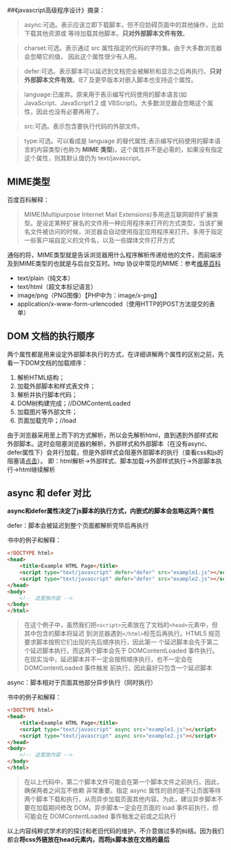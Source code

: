 ##《javascript高级程序设计》摘录：

> async:可选。表示应该立即下载脚本，但不应妨碍页面中的其他操作，比如下载其他资源或 等待加载其他脚本。**只对外部脚本文件有效**。

> charset:可选。表示通过 src 属性指定的代码的字符集。由于大多数浏览器会忽略它的值， 因此这个属性很少有人用。

> defer:可选。表示脚本可以延迟到文档完全被解析和显示之后再执行。**只对外部脚本文件有效**。IE7 及更早版本对嵌入脚本也支持这个属性。

> language:已废弃。原来用于表示编写代码使用的脚本语言(如 JavaScript、JavaScript1.2 或 VBScript)。大多数浏览器会忽略这个属性，因此也没有必要再用了。

> src:可选。表示包含要执行代码的外部文件。

> type:可选。可以看成是 language 的替代属性;表示编写代码使用的脚本语言的内容类型(也称为 **MIME 类型**)。这个属性并不是必需的，如果没有指定这个属性，则其默认值仍为 text/javascript。

## MIME类型

百度百科解释：
> MIME(Multipurpose Internet Mail Extensions)多用途互联网邮件扩展类型。是设定某种扩展名的文件用一种应用程序来打开的方式类型，当该扩展名文件被访问的时候，浏览器会自动使用指定应用程序来打开。多用于指定一些客户端自定义的文件名，以及一些媒体文件打开方式

通俗的将，MIME类型就是告诉浏览器用什么程序解析传递给他的文件，而前端涉及到MIME类型的也就是与后台交互时。http 协议中常见的MIME：参考[维基百科][1]
- text/plain（纯文本）
- text/html（超文本标记语言）
- image/png（PNG图像）【PHP中为：image/x-png】
- application/x-www-form-urlencoded（使用HTTP的POST方法提交的表单）

## DOM 文档的执行顺序

两个属性都是用来设定外部脚本执行的方式，在详细讲解两个属性的区别之前，先看一下DOM文档的加载顺序：
1. 解析HTML结构；
2. 加载外部脚本和样式表文件；
3. 解析并执行脚本代码；
4. DOM树构建完成；//DOMContentLoaded
5. 加载图片等外部文件；
6. 页面加载完毕；//load

由于浏览器采用至上而下的方式解析，所以会先解析html，直到遇到外部样式和外部脚本。这时会阻塞浏览器的解析，外部样式和外部脚本（在没有async、defer属性下）会并行加载，但是外部样式会阻塞外部脚本的执行（查看css和js的阻塞请[点击][2]）。
  即：html解析->外部样式、脚本加载->外部样式执行->外部脚本执行->html继续解析

## async 和 defer 对比

**async和defer属性决定了js脚本的执行方式，内嵌式的脚本会忽略这两个属性**

defer：脚本会被延迟到整个页面都解析完毕后再执行

书中的例子和解释：
```html
<!DOCTYPE html>
<head>
    <title>Example HTML Page</title>
    <script type="text/javascript" defer="defer" src="example1.js"></script>
    <script type="text/javascript" defer="defer" src="example2.js"></script>
</head>
<body>
    <!-- 这里放内容 -->
</body>
</html>
```
> 在这个例子中，虽然我们把`<script>`元素放在了文档的`<head>`元素中，但其中包含的脚本将延迟 到浏览器遇到`</html>`标签后再执行。HTML5 规范要求脚本按照它们出现的先后顺序执行，因此第一 个延迟脚本会先于第二个延迟脚本执行，而这两个脚本会先于 DOMContentLoaded 事件执行。在现实当中，延迟脚本并不一定会按照顺序执行，也不一定会在 DOMContentLoaded 事件触发 前执行，因此最好只包含一个延迟脚本

async：脚本相对于页面其他部分异步执行（同时执行）

书中的例子和解释：
```html
<!DOCTYPE html>
<head>
    <title>Example HTML Page</title>
    <script type="text/javascript" async src="example1.js"></script> 
    <script type="text/javascript" async src="example2.js"></script>
</head>
<body>
    <!-- 这里放内容 --> 
</body>
</html>
```
> 在以上代码中，第二个脚本文件可能会在第一个脚本文件之前执行。因此，确保两者之间互不依赖 非常重要。指定 async 属性的目的是不让页面等待两个脚本下载和执行，从而异步加载页面其他内容。为此，建议异步脚本不要在加载期间修改 DOM。异步脚本一定会在页面的 load 事件前执行，但可能会在 DOMContentLoaded 事件触发之前或之后执行

以上内容纯粹式学术的的探讨和老旧代码的维护，不介意做过多的纠结。因为我们都会**将css外链放在head元素内，而将js脚本放在文档的最后**


  [1]: https://zh.wikipedia.org/wiki/%E5%A4%9A%E7%94%A8%E9%80%94%E4%BA%92%E8%81%AF%E7%B6%B2%E9%83%B5%E4%BB%B6%E6%93%B4%E5%B1%95
  [2]: http://www.2cto.com/kf/201406/305852.html